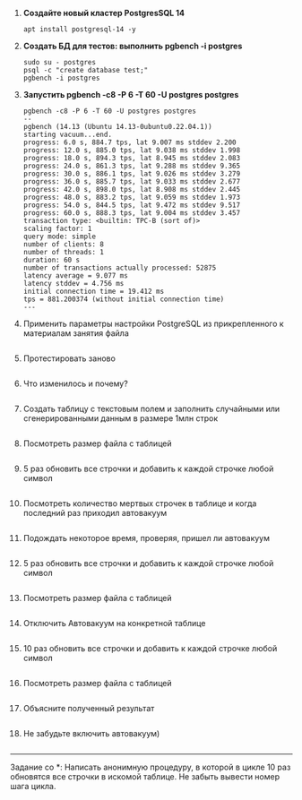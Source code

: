 1. **Cоздайте новый кластер PostgresSQL 14**  
   ```
   apt install postgresql-14 -y
   ```
2. **Создать БД для тестов: выполнить pgbench -i postgres**  
   ```
   sudo su - postgres
   psql -c "create database test;"
   pgbench -i postgres
   ```
3. **Запустить pgbench -c8 -P 6 -T 60 -U postgres postgres**  
   ```
   pgbench -c8 -P 6 -T 60 -U postgres postgres
   --
   pgbench (14.13 (Ubuntu 14.13-0ubuntu0.22.04.1))
   starting vacuum...end.
   progress: 6.0 s, 884.7 tps, lat 9.007 ms stddev 2.200
   progress: 12.0 s, 885.0 tps, lat 9.038 ms stddev 1.998
   progress: 18.0 s, 894.3 tps, lat 8.945 ms stddev 2.083
   progress: 24.0 s, 861.3 tps, lat 9.288 ms stddev 9.365
   progress: 30.0 s, 886.1 tps, lat 9.026 ms stddev 3.279
   progress: 36.0 s, 885.7 tps, lat 9.033 ms stddev 2.677
   progress: 42.0 s, 898.0 tps, lat 8.908 ms stddev 2.445
   progress: 48.0 s, 883.2 tps, lat 9.059 ms stddev 1.973
   progress: 54.0 s, 844.5 tps, lat 9.472 ms stddev 9.517
   progress: 60.0 s, 888.3 tps, lat 9.004 ms stddev 3.457
   transaction type: <builtin: TPC-B (sort of)>
   scaling factor: 1
   query mode: simple
   number of clients: 8
   number of threads: 1
   duration: 60 s
   number of transactions actually processed: 52875
   latency average = 9.077 ms
   latency stddev = 4.756 ms
   initial connection time = 19.412 ms
   tps = 881.200374 (without initial connection time)
   ---
   ```
4. Применить параметры настройки PostgreSQL из прикрепленного к материалам занятия файла
   ```
   ```
5. Протестировать заново
   ```
   ```
6. Что изменилось и почему?

   ```
   ```
7. Создать таблицу с текстовым полем и заполнить случайными или сгенерированными данным в размере 1млн строк
   ```
   ```
8. Посмотреть размер файла с таблицей
   ```
   ```
9. 5 раз обновить все строчки и добавить к каждой строчке любой символ
   ```
   ```
10. Посмотреть количество мертвых строчек в таблице и когда последний раз приходил автовакуум
   ```
   ```
11. Подождать некоторое время, проверяя, пришел ли автовакуум
   ```
   ```
12. 5 раз обновить все строчки и добавить к каждой строчке любой символ
   ```
   ```
13. Посмотреть размер файла с таблицей
   ```
   ```
14. Отключить Автовакуум на конкретной таблице
   ```
   ```
15. 10 раз обновить все строчки и добавить к каждой строчке любой символ
   ```
   ```
16. Посмотреть размер файла с таблицей
   ```
   ```
17. Объясните полученный результат
   ```
   ```
18. Не забудьте включить автовакуум)
   ```
   ```
---
Задание со *:
Написать анонимную процедуру, в которой в цикле 10 раз обновятся все строчки в искомой таблице.
Не забыть вывести номер шага цикла.

